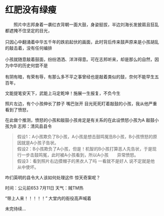 红肥没有绿瘦
====
&emsp;&emsp;照片中志邦身着一袭红衣背朝一面大鼓，身姿挺拔，半边刘海长发披肩且狂乱都遮掩不住坚定的目光，<br/>
<br/>
只因心中翻涌着中华五千年的跌宕起伏的画面，此时背后传来鼓声原来是小孩胡乱的敲击着，没有任何编排<br/>
<br/>
小孩就随意敲着鼓面，纷纷洒洒、洋洋得意。可在志邦听来，却是那么的自然，因为中华的历史何尝不是<br/>
<br/>
有阴有暗，有荣有辱，有那么多不平之事曾经也是敲着类似的鼓，奈何不能早生五百年，<br/>

文能提笔安天下，武能上马定乾坤！施展一生报复，不负今生<br/>

照片左边，有个小孩伸长了脖子 嘴巴张开 目光死死盯着敲鼓的小孩，我从他严重看到了愤怒，<br/>

在此做个推测，愤怒的小孩和敲鼓小孩肯定是有关系的在此设愤怒小孩为A  敲鼓小孩为B  志邦：清风县县令<br/>

>假设1：A小孩欺负了B小孩，A小孩是想击鼓鸣冤告B小孩，B小孩愤怒的原因就是A小孩子告状。 <br/>
>假设2：B小孩欺负了A小孩，但是！机智的B小孩打算恶人先告状，于是现行一步击鼓鸣冤，此时被A小孩看到，所以A小孩&emsp;&emsp;异常愤怒。<br/>
>假设3：看到照片右边摸帽子的黑衣人了吗 一看就不是好人 说不定就是他从中使坏。<br/>

咋们英明的县令大人该如何处理这件 惊天奇案呢？

时间：公元前653 7月11日  天气：贼TM热

“带上人来！！！！！” 大堂内的衙役高声喊着


未完待续...


    
